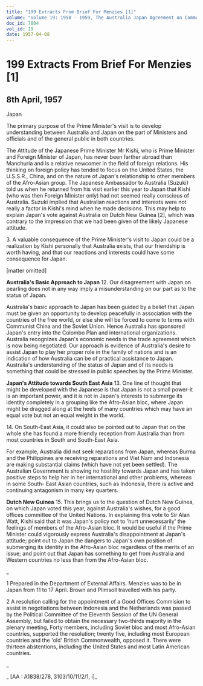 ```yaml
---
title: "199 Extracts From Brief For Menzies [1]"
volume: "Volume 19: 1950 - 1959, The Australia Japan Agreement on Commerce"
doc_id: 7804
vol_id: 19
date: 1957-04-08
---
```


# 199 Extracts From Brief For Menzies [1]

## 8th April, 1957

Japan

The primary purpose of the Prime Minister's visit is to develop understanding between Australia and Japan on the part of Ministers and officials and of the general public in both countries.

The Attitude of the Japanese Prime Minister Mr Kishi, who is Prime Minister and Foreign Minister of Japan, has never been farther abroad than Manchuria and is a relative newcomer in the field of foreign relations. His thinking on foreign policy has tended to focus on the United States, the U.S.S.R., China, and on the nature of Japan's relationship to other members of the Afro-Asian group. The Japanese Ambassador to Australia (Suzuki) told us when he returned from his visit earlier this year to Japan that Kishi (who was then Foreign Minister only) had not seemed really conscious of Australia. Suzuki implied that Australian reactions and interests were not really a factor in Kishi's mind when he made decisions. This may help to explain Japan's vote against Australia on Dutch New Guinea [2], which was contrary to the impression that we had been given of the likely Japanese attitude.

3\. A valuable consequence of the Prime Minister's visit to Japan could be a realization by Kishi personally that Australia exists, that our friendship is worth having, and that our reactions and interests could have some consequence for Japan.

[matter omitted]

**Australia's Basic Approach to Japan** 12\. Our disagreement with Japan on pearling does not in any way imply a misunderstanding on our part as to the status of Japan.

Australia's basic approach to Japan has been guided by a belief that Japan must be given an opportunity to develop peacefully in association with the countries of the free world, or else she will be forced to come to terms with Communist China and the Soviet Union. Hence Australia has sponsored Japan's entry into the Colombo Plan and international organizations. Australia recognizes Japan's economic needs in the trade agreement which is now being negotiated. Our approach is evidence of Australia's desire to assist Japan to play her proper role in the family of nations and is an indication of how Australia can be of practical assistance to Japan. Australia's understanding of the status of Japan and of its needs is something that could be stressed in public speeches by the Prime Minister.

**Japan's Attitude towards South East Asia** 13\. One line of thought that might be developed with the Japanese is that Japan is not a small power-it is an important power, and it is not in Japan's interests to submerge its identity completely in a grouping like the Afro-Asian bloc, where Japan might be dragged along at the heels of many countries which may have an equal vote but not an equal weight in the world.

14\. On South-East Asia, it could also be pointed out to Japan that on the whole she has found a more friendly reception from Australia than from most countries in South and South-East Asia.

For example, Australia did not seek reparations from Japan, whereas Burma and the Philippines are receiving reparations and Viet Nam and Indonesia are making substantial claims (which have not yet been settled). The Australian Government is showing no hostility towards Japan and has taken positive steps to help her in her international and other problems, whereas in some South- East Asian countries, such as Indonesia, there is active and continuing antagonism in many key quarters.

**Dutch New Guinea** 15\. This brings us to the question of Dutch New Guinea, on which Japan voted this year, against Australia's wishes, for a good offices committee of the United Nations. In explaining this vote to Sir Alan Watt, Kishi said that it was Japan's policy not to 'hurt unnecessarily' the feelings of members of the Afro-Asian bloc. It would be useful if the Prime Minister could vigorously express Australia's disappointment at Japan's attitude; point out to Japan the dangers to Japan's own position of submerging its identity in the Afro-Asian bloc regardless of the merits of an issue; and point out that Japan has something to get from Australia and Western countries no less than from the Afro-Asian bloc.

_

1 Prepared in the Department of External Affairs. Menzies was to be in Japan from 11 to 17 April. Brown and Plimsoll travelled with his party.

2 A resolution calling for the appointment of a Good Offices Commision to assist in negotiations between Indonesia and the Netherlands was passed by the Political Committee of the Eleventh Session of the UN General Assembly, but failed to obtain the necessary two-thirds majority in the plenary meeting, Forty members, including Soviet bloc and most Afro-Asian countries, supported the resolution; twenty five, including most European countries and the 'old' British Commonwealth, opposed it. There were thirteen abstentions, including the United States and most Latin American countries.

_

_ [AA : A1838/278, 3103/10/11/2/1, i]_
